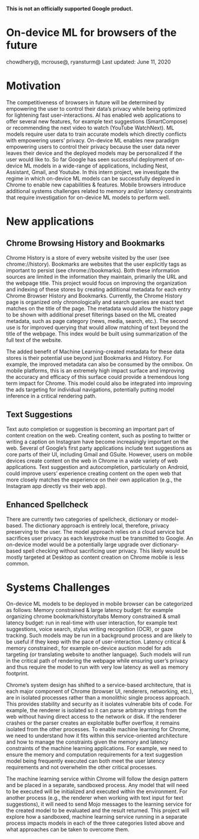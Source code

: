 **This is not an officially supported Google product.**

# On-device ML for browsers of the future
chowdhery@, mcrouse@, ryansturm@
Last updated: June 11, 2020

# Motivation
The competitiveness of browsers in future will be determined by empowering the user to control their data’s privacy while being optimized for lightening fast user-interactions. AI has enabled web applications to offer several new features, for example text suggestions (SmartCompose) or recommending the next video to watch (YouTube WatchNext). ML models require user data to train accurate models which directly conflicts with empowering users’ privacy. 
On-device ML enables new paradigm empowering users to control their privacy because the user data never leaves their device and the deployed models may be personalized if the user would like to. So far Google has seen successful deployment of on-device ML models in a wide-range of applications, including Nest, Assistant, Gmail, and Youtube. 
In this intern project, we investigate the regime in which on-device ML models can be successfully deployed in Chrome to enable new capabilities & features. Mobile browsers introduce additional systems challenges related to memory and/or latency constraints that require investigation for on-device ML models to perform well.

# New applications
## Chrome Browsing History and Bookmarks 
Chrome History is a store of every website visited by the user (see chrome://history). Bookmarks are websites that the user explicitly tags as important to persist (see chrome://bookmarks). Both these information sources are limited in the information they maintain, primarily the URL and the webpage title. This project would focus on improving the organization and indexing of these stores by creating additional metadata for each entry Chrome Browser History and Bookmarks. Currently, the Chrome History page is organized only chronologically and search queries are exact text matches on the title of the page. The metadata would allow the history page to be shown with additional preset filterings based on the ML created metadata, such as page category (news, media, search, etc.). The second use is for improved querying that would allow matching of text beyond the title of the webpage. This index would be built using summarization of the full text of the website. 

The added benefit of Machine Learning-created metadata for these data stores is their potential use beyond just Bookmarks and History. For example, the improved metadata can also be consumed by the omnibox. On mobile platforms, this is an extremely high impact surface and improving the accuracy and efficacy of this surface could provide a tremendous long term impact for Chrome. This model could also be integrated into improving the ads targeting for individual navigations, potentially putting model inference in a critical rendering path. 

## Text Suggestions
Text auto completion or suggestion is becoming an important part of content creation on the web. Creating content, such as posting to twitter or writing a caption on Instagram have become increasingly important on the web. Several of Google’s first party applications include text suggestions as core parts of their UI, including Gmail and GSuite. However, users on mobile devices create content on the web in Chrome in a wide variety of web applications. Text suggestion and autocompletion, particularly on Android, could improve users’ experience creating content on the open web that more closely matches the experience on their own application (e.g., the Instagram app directly vs their web app). 

## Enhanced Spellcheck
There are currently two categories of spellcheck, dictionary or model-based. The dictionary approach is entirely local, therefore, privacy preserving to the user. The model approach relies on a cloud service but sacrifices user privacy as each keystroke must be transmitted to Google. An on-device model would be a potentially large upgrade over dictionary-based spell checking without sacrificing user privacy. This likely would be mostly targeted at Desktop as content creation on Chrome mobile is less common.

# Systems Challenges
On-device ML models to be deployed in mobile browser can be categorized as follows:
Memory constrained & large latency budget: for example organizing chrome bookmark/history/tabs 
Memory constrained & small latency budget: run in real-time with user interaction, for example text suggestions, voice search, stylus writing recognition (OCR), or gaze tracking. Such models may be run in a background process and are likely to be useful if they keep with the pace of user-interaction.
Latency critical & memory constrained:, for example on-device auction model for ads targeting (or translating website to another language). Such models will run in the critical path of rendering the webpage while ensuring user’s privacy and thus require the model to run with very low latency as well as memory footprint.

Chrome’s system design has shifted to a service-based architecture, that is each major component of Chrome (browser UI, renderers, networking, etc.), are in isolated processes rather than a monolithic single process approach. This provides stability and security as it isolates vulnerable bits of code. For example, the renderer is isolated so it can parse arbitrary strings from the web without having direct access to the network or disk. If the renderer crashes or the parser creates an exploitable buffer overflow, it remains isolated from the other processes. To enable machine learning for Chrome, we need to understand how it fits within this service-oriented architecture and how to manage the constraints given the memory and latency constraints of the machine learning applications. For example, we need to ensure the memory and computation requirements for a text suggestion model being frequently executed can both meet the user latency requirements and not overwhelm the other critical processes. 

The machine learning service within Chrome will follow the design pattern and be placed in a separate, sandboxed process. Any model that will need to be executed will be initialized and executed within the environment. For another process (e.g., the renderer when working with text input for text suggestions), it will need to send Mojo messages to the learning service for the created model to be evaluated and the result returned. This project will explore how a sandboxed, machine learning service running in a separate process impacts models in each of the three categories listed above and what approaches can be taken to overcome them.

